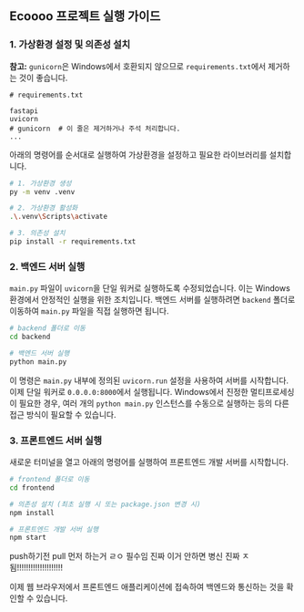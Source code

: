 ## Ecoooo 프로젝트 실행 가이드

### 1. 가상환경 설정 및 의존성 설치

**참고:** `gunicorn`은 Windows에서 호환되지 않으므로 `requirements.txt`에서 제거하는 것이 좋습니다.

```
# requirements.txt

fastapi
uvicorn
# gunicorn  # 이 줄은 제거하거나 주석 처리합니다.
...
```

아래의 명령어를 순서대로 실행하여 가상환경을 설정하고 필요한 라이브러리를 설치합니다.

```bash
# 1. 가상환경 생성
py -m venv .venv

# 2. 가상환경 활성화
.\.venv\Scripts\activate

# 3. 의존성 설치
pip install -r requirements.txt
```

### 2. 백엔드 서버 실행

`main.py` 파일이 `uvicorn`을 단일 워커로 실행하도록 수정되었습니다. 이는 Windows 환경에서 안정적인 실행을 위한 조치입니다. 백엔드 서버를 실행하려면 `backend` 폴더로 이동하여 `main.py` 파일을 직접 실행하면 됩니다.

```bash
# backend 폴더로 이동
cd backend

# 백엔드 서버 실행
python main.py
```

이 명령은 `main.py` 내부에 정의된 `uvicorn.run` 설정을 사용하여 서버를 시작합니다. 이제 단일 워커로 `0.0.0.0:8000`에서 실행됩니다. Windows에서 진정한 멀티프로세싱이 필요한 경우, 여러 개의 `python main.py` 인스턴스를 수동으로 실행하는 등의 다른 접근 방식이 필요할 수 있습니다.

### 3. 프론트엔드 서버 실행

새로운 터미널을 열고 아래의 명령어를 실행하여 프론트엔드 개발 서버를 시작합니다.

```bash
# frontend 폴더로 이동
cd frontend

# 의존성 설치 (최초 실행 시 또는 package.json 변경 시)
npm install

# 프론트엔드 개발 서버 실행
npm start
```
push하기전 pull 먼저 하는거 ㄹㅇ 필수임 진짜 이거 안하면 병신 진짜 ㅈ됨!!!!!!!!!!!!!!!!!!!!

이제 웹 브라우저에서 프론트엔드 애플리케이션에 접속하여 백엔드와 통신하는 것을 확인할 수 있습니다.